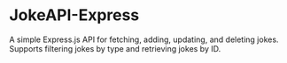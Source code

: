 # JokeAPI-Express
A simple Express.js API for fetching, adding, updating, and deleting jokes. Supports filtering jokes by type and retrieving jokes by ID.
